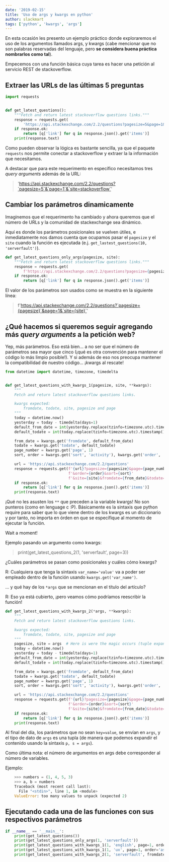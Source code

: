 ```yaml
---
date: '2019-02-15'
title: 'Uso de args y kwargs en python'
author: slackmart
tags: ['python', 'kwargs', 'args']
---
```


En esta ocasión les presento un ejemplo práctico donde exploraremos el uso de
los argumentos llamados args, y kwargs (cabe mencionar que no son palabras
reservadas del lenguaje, pero **se considera buena práctica nombrarlos como tal**).


Empecemos con una función básica cuya tarea es hacer una petición al servicio
REST de stackoverflow.

## Extraer las URLs de las últimas 5 preguntas

```python
import requests


def get_latest_questions():
    """Fetch and return latest stackoverflow questions links."""
    response = requests.get(
        'https://api.stackexchange.com/2.2/questions?pagesize=5&page=1&site=stackoverflow')
    if response.ok:
        return [q['link'] for q in response.json().get('items')]
    print(response.text)
```

Como pueden observar la lógica es bastante sencilla, ya que el paquete `requests`
nos permite conectar a stackoverflow y extraer la la información que necesitamos.

A destacar que para este requerimento en específico necesitamos tres _query arguments_
además de la URL:

> 'https://api.stackexchange.com/2.2/questions?`pagesize=5`&`page=1`&`site=stackoverflow`'

## Cambiar los parámetros dinamicamente

Imaginemos que el requerimento ha cambiado y ahora queremos que el número de URLs
y la comunidad de stackexchange sea dinámico.

Aquí es donde los parámetros posicionales se vuelven útiles, e inmediatamente nos
damos cuenta que ocupamos pasar el `pagesize` y el `site` cuando la función es
ejecutada (e.j. `get_lastest_questions(10, 'serverfault')`).

```python
def get_latest_questions_only_args(pagesize, site):
    """Fetch and return latest stackoverflow questions links."""
    response = requests.get(
        f'https://api.stackexchange.com/2.2/questions?pagesize={pagesize}&page=1&site={site}')
    if response.ok:
        return [q['link'] for q in response.json().get('items')]

```

El valor de los parámetros son usados como se muestra en la siguiente línea:

> f'https://api.stackexchange.com/2.2/questions?`pagesize={pagesize}`&page=1&`site={site}`'

## ¿Qué hacemos si queremos seguir agregando más _query arguments_ a la petición web?

Yep, más parámetros. Eso está bien... a no ser que el número de parámetros sea
mayor que cinco (¡qué es otra convención para mantener el código lo más limpio posible!).
Y si además de eso nos preocupa mantener la compatibilidad de nuestro código... ¡kwargs al rescate!


```python
from datetime import datetime, timezone, timedelta


def get_latest_questions_with_kwargs_1(pagesize, site, **kwargs):
    """
    Fetch and return latest stackoverflow questions links.

    kwargs expected:
        fromdate, todate, site, pagesize and page
    """
    today = datetime.now()
    yesterday = today - timedelta(days=1)
    default_from_date = int(yesterday.replace(tzinfo=timezone.utc).timestamp())
    default_todate = int(today.replace(tzinfo=timezone.utc).timestamp())

    from_date = kwargs.get('fromdate', default_from_date)
    todate = kwargs.get('todate', default_todate)
    page_number = kwargs.get('page', 1)
    sort, order = kwargs.get('sort', 'activity'), kwargs.get('order', 'desc')

    url = 'https://api.stackexchange.com/2.2/questions'
    response = requests.get(f'{url}?pagesize={pagesize}&page={page_number}'
                            f'&order={order}&sort={sort}'
                            f'&site={site}&fromdate={from_date}&todate={todate}')
    if response.ok:
        return [q['link'] for q in response.json().get('items')]
    print(response.text)
```

¡Qué no les asusten los `**` que preceden a la variable kwargs! No son punteros
(como en lenguage c :P). Básicamente es la sintaxis que python require para saber
que lo que viene dentro de los kwargs es un diccionario y por tanto, no importa
en órden en que se específique al momento de ejecutar la función.

Wait a moment!

Ejemplo pasando un argumento como kwargs:

> print(get_latest_questions_2(1, 'serverfault', page=3))

¿Cuáles parámetros se pasan como posicionales y cuáles cómo kwargs?

R: Cualquiera que tenga la sintaxis `var_name='value'` va a poder ser empleado
dentro de la función usando `kwargs.get('var_name')`.


... y qué hay de los `*args` que se mencionan en el título del artículo?

R: Eso ya está cubierto, ¡pero veamos cómo podríamos reescribir la función!

```python
def get_latest_questions_with_kwargs_2(*args, **kwargs):
    """
    Fetch and return latest stackoverflow questions links.

    kwargs expected:
        fromdate, todate, site, pagesize and page
    """
    pagesize, site = args  # Here is were the magic occurs (tuple expansion)
    today = datetime.now()
    yesterday = today - timedelta(days=1)
    default_from_date = int(yesterday.replace(tzinfo=timezone.utc).timestamp())
    default_todate = int(today.replace(tzinfo=timezone.utc).timestamp())

    from_date = kwargs.get('fromdate', default_from_date)
    todate = kwargs.get('todate', default_todate)
    page_number = kwargs.get('page', 1)
    sort, order = kwargs.get('sort', 'activity'), kwargs.get('order', 'desc')

    url = 'https://api.stackexchange.com/2.2/questions'
    response = requests.get(f'{url}?pagesize={pagesize}&page={page_number}'
                            f'&order={order}&sort={sort}'
                            f'&site={site}&fromdate={from_date}&todate={todate}')
    if response.ok:
        return [q['link'] for q in response.json().get('items')]
    print(response.text)
```

Al final del día, los parámetros que no sean `key=value`, se envían en `args`,
y el tipo de dato de `args` es una tupla (de manera que podemos expandir el
contenido usando la sintaxis `p, s = args`).

Como última nota: el número de argumentos en args debe corresponder al número de
variables.

Ejemplo:

```python
    >>> numbers = (1, 4, 5, 3)
    >>> a, b = numbers
    Traceback (most recent call last):
      File "<stdin>", line 1, in <module>
    ValueError: too many values to unpack (expected 2)
```

## Ejecutando cada una de las funciones con sus respectivos parámetros

```python
if __name__ == '__main__':
    print(get_latest_questions())
    print(get_latest_questions_only_args(1, 'serverfault'))
    print(get_latest_questions_with_kwargs_1(1, 'english', page=1, order='asc'))
    print(get_latest_questions_with_kwargs_1(1, 'ux', page=1, order='asc'))
    print(get_latest_questions_with_kwargs_2(1, 'serverfault', fromdate=1549497600, sort='votes'))
```
